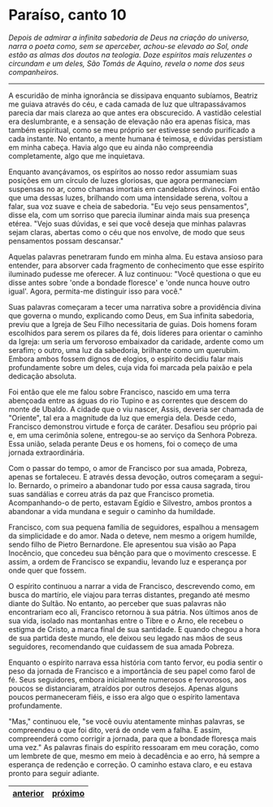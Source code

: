 # Paraíso, canto 10

_Depois de admirar a infinita sabedoria de Deus na criação do universo, narra o poeta como, sem se aperceber, achou-se elevado ao Sol, onde estão as almas dos doutos na teologia. Doze espíritos mais reluzentes o circundam e um deles, São Tomás de Aquino, revela o nome dos seus companheiros._

---

A escuridão de minha ignorância se dissipava enquanto subíamos, Beatriz me guiava através do céu, e cada camada de luz que ultrapassávamos parecia dar mais clareza ao que antes era obscurecido. A vastidão celestial era deslumbrante, e a sensação de elevação não era apenas física, mas também espiritual, como se meu próprio ser estivesse sendo purificado a cada instante. No entanto, a mente humana é teimosa, e dúvidas persistiam em minha cabeça. Havia algo que eu ainda não compreendia completamente, algo que me inquietava. 

Enquanto avançávamos, os espíritos ao nosso redor assumiam suas posições em um círculo de luzes gloriosas, que agora permaneciam suspensas no ar, como chamas imortais em candelabros divinos. Foi então que uma dessas luzes, brilhando com uma intensidade serena, voltou a falar, sua voz suave e cheia de sabedoria. "Eu vejo seus pensamentos", disse ela, com um sorriso que parecia iluminar ainda mais sua presença etérea. "Vejo suas dúvidas, e sei que você deseja que minhas palavras sejam claras, abertas como o céu que nos envolve, de modo que seus pensamentos possam descansar."

Aquelas palavras penetraram fundo em minha alma. Eu estava ansioso para entender, para absorver cada fragmento de conhecimento que esse espírito iluminado pudesse me oferecer. A luz continuou: "Você questiona o que eu disse antes sobre 'onde a bondade floresce' e 'onde nunca houve outro igual'. Agora, permita-me distinguir isso para você."

Suas palavras começaram a tecer uma narrativa sobre a providência divina que governa o mundo, explicando como Deus, em Sua infinita sabedoria, previu que a Igreja de Seu Filho necessitaria de guias. Dois homens foram escolhidos para serem os pilares da fé, dois líderes para orientar o caminho da Igreja: um seria um fervoroso embaixador da caridade, ardente como um serafim; o outro, uma luz da sabedoria, brilhante como um querubim. Embora ambos fossem dignos de elogios, o espírito decidiu falar mais profundamente sobre um deles, cuja vida foi marcada pela paixão e pela dedicação absoluta.

Foi então que ele me falou sobre Francisco, nascido em uma terra abençoada entre as águas do rio Tupino e as correntes que descem do monte de Ubaldo. A cidade que o viu nascer, Assis, deveria ser chamada de "Oriente", tal era a magnitude da luz que emergia dela. Desde cedo, Francisco demonstrou virtude e força de caráter. Desafiou seu próprio pai e, em uma cerimônia solene, entregou-se ao serviço da Senhora Pobreza. Essa união, selada perante Deus e os homens, foi o começo de uma jornada extraordinária.

Com o passar do tempo, o amor de Francisco por sua amada, Pobreza, apenas se fortaleceu. E através dessa devoção, outros começaram a segui-lo. Bernardo, o primeiro a abandonar tudo por essa causa sagrada, tirou suas sandálias e correu atrás da paz que Francisco prometia. Acompanhando-o de perto, estavam Egídio e Silvestro, ambos prontos a abandonar a vida mundana e seguir o caminho da humildade.

Francisco, com sua pequena família de seguidores, espalhou a mensagem da simplicidade e do amor. Nada o deteve, nem mesmo a origem humilde, sendo filho de Pietro Bernardone. Ele apresentou sua visão ao Papa Inocêncio, que concedeu sua bênção para que o movimento crescesse. E assim, a ordem de Francisco se expandiu, levando luz e esperança por onde quer que fossem.

O espírito continuou a narrar a vida de Francisco, descrevendo como, em busca do martírio, ele viajou para terras distantes, pregando até mesmo diante do Sultão. No entanto, ao perceber que suas palavras não encontrariam eco ali, Francisco retornou à sua pátria. Nos últimos anos de sua vida, isolado nas montanhas entre o Tibre e o Arno, ele recebeu o estigma de Cristo, a marca final de sua santidade. E quando chegou a hora de sua partida deste mundo, ele deixou seu legado nas mãos de seus seguidores, recomendando que cuidassem de sua amada Pobreza.

Enquanto o espírito narrava essa história com tanto fervor, eu podia sentir o peso da jornada de Francisco e a importância de seu papel como farol de fé. Seus seguidores, embora inicialmente numerosos e fervorosos, aos poucos se distanciaram, atraídos por outros desejos. Apenas alguns poucos permaneceram fiéis, e isso era algo que o espírito lamentava profundamente.

"Mas," continuou ele, "se você ouviu atentamente minhas palavras, se compreendeu o que foi dito, verá de onde vem a falha. E assim, compreenderá como corrigir a jornada, para que a bondade floresça mais uma vez." As palavras finais do espírito ressoaram em meu coração, como um lembrete de que, mesmo em meio à decadência e ao erro, há sempre a esperança de redenção e correção. O caminho estava claro, e eu estava pronto para seguir adiante.

| [anterior](/c_paraiso/9/README.md) | [próximo](/c_paraiso/11/README.md) |
|----------|---------|